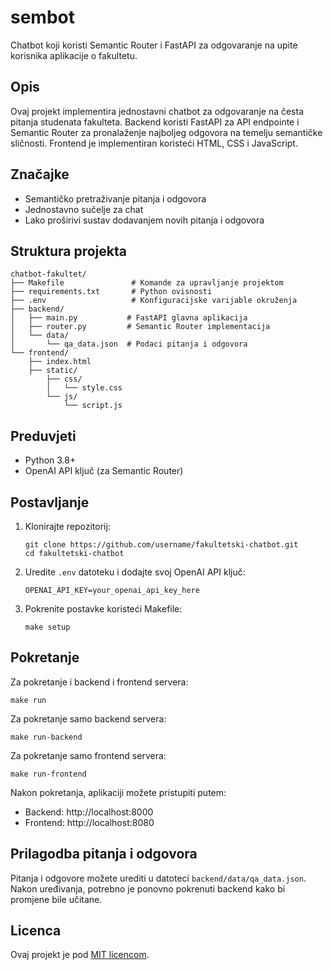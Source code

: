 # sembot

Chatbot koji koristi Semantic Router i FastAPI za odgovaranje na upite korisnika aplikacije o fakultetu.

## Opis

Ovaj projekt implementira jednostavni chatbot za odgovaranje na česta pitanja studenata fakulteta. Backend koristi FastAPI za API endpointe i Semantic Router za pronalaženje najboljeg odgovora na temelju semantičke sličnosti. Frontend je implementiran koristeći HTML, CSS i JavaScript.

## Značajke

- Semantičko pretraživanje pitanja i odgovora
- Jednostavno sučelje za chat
- Lako proširivi sustav dodavanjem novih pitanja i odgovora

## Struktura projekta

```
chatbot-fakultet/
├── Makefile               # Komande za upravljanje projektom
├── requirements.txt       # Python ovisnosti
├── .env                   # Konfiguracijske varijable okruženja
├── backend/
│   ├── main.py           # FastAPI glavna aplikacija
│   ├── router.py         # Semantic Router implementacija
│   └── data/
│       └── qa_data.json  # Podaci pitanja i odgovora
└── frontend/
    ├── index.html
    ├── static/
        ├── css/
        │   └── style.css
        └── js/
            └── script.js
```

## Preduvjeti

- Python 3.8+
- OpenAI API ključ (za Semantic Router)

## Postavljanje

1. Klonirajte repozitorij:

   ```
   git clone https://github.com/username/fakultetski-chatbot.git
   cd fakultetski-chatbot
   ```

2. Uredite `.env` datoteku i dodajte svoj OpenAI API ključ:

   ```
   OPENAI_API_KEY=your_openai_api_key_here
   ```

3. Pokrenite postavke koristeći Makefile:
   ```
   make setup
   ```

## Pokretanje

Za pokretanje i backend i frontend servera:

```
make run
```

Za pokretanje samo backend servera:

```
make run-backend
```

Za pokretanje samo frontend servera:

```
make run-frontend
```

Nakon pokretanja, aplikaciji možete pristupiti putem:

- Backend: http://localhost:8000
- Frontend: http://localhost:8080

## Prilagodba pitanja i odgovora

Pitanja i odgovore možete urediti u datoteci `backend/data/qa_data.json`. Nakon uređivanja, potrebno je ponovno pokrenuti backend kako bi promjene bile učitane.

## Licenca

Ovaj projekt je pod [MIT licencom](LICENSE).
